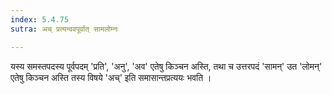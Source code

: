 ```yaml
---
index: 5.4.75
sutra: अच् प्रत्यन्ववपूर्वात् सामलोम्नः

---
```

यस्य समस्तपदस्य पूर्वपदम् 'प्रति', 'अनु', 'अव' एतेषु किञ्चन अस्ति, तथा च उत्तरपदं 'सामन्' उत 'लोमन्' एतेषु किञ्चन अस्ति तस्य विषये 'अच्' इति समासान्तप्रत्ययः भवति । 